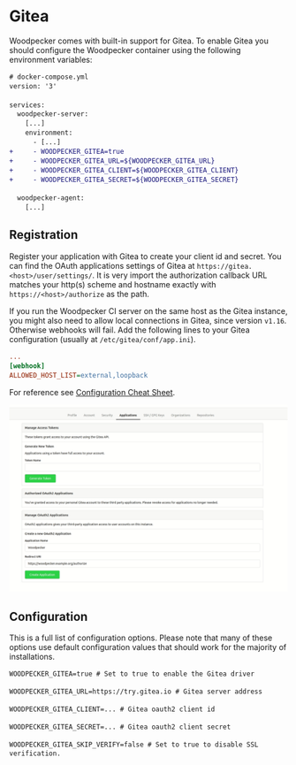 # Gitea

Woodpecker comes with built-in support for Gitea. To enable Gitea you should configure the Woodpecker container using the following environment variables:

```diff
# docker-compose.yml
version: '3'

services:
  woodpecker-server:
    [...]
    environment:
      - [...]
+     - WOODPECKER_GITEA=true
+     - WOODPECKER_GITEA_URL=${WOODPECKER_GITEA_URL}
+     - WOODPECKER_GITEA_CLIENT=${WOODPECKER_GITEA_CLIENT}
+     - WOODPECKER_GITEA_SECRET=${WOODPECKER_GITEA_SECRET}

  woodpecker-agent:
    [...]
```

## Registration

Register your application with Gitea to create your client id and secret. You can find the OAuth applications settings of Gitea at `https://gitea.<host>/user/settings/`. It is very import the authorization callback URL matches your http(s) scheme and hostname exactly with `https://<host>/authorize` as the path.

If you run the Woodpecker CI server on the same host as the Gitea instance, you might also need to allow local connections in Gitea, since version `v1.16`. Otherwise webhooks will fail. Add the following lines to your Gitea configuration (usually at `/etc/gitea/conf/app.ini`).
```ini
...
[webhook]
ALLOWED_HOST_LIST=external,loopback
```
For reference see [Configuration Cheat Sheet](https://docs.gitea.io/en-us/config-cheat-sheet/#webhook-webhook).

![gitea oauth setup](gitea_oauth.gif)


## Configuration

This is a full list of configuration options. Please note that many of these options use default configuration values that should work for the majority of installations.

```shell
WOODPECKER_GITEA=true # Set to true to enable the Gitea driver

WOODPECKER_GITEA_URL=https://try.gitea.io # Gitea server address

WOODPECKER_GITEA_CLIENT=... # Gitea oauth2 client id

WOODPECKER_GITEA_SECRET=... # Gitea oauth2 client secret

WOODPECKER_GITEA_SKIP_VERIFY=false # Set to true to disable SSL verification.
```
